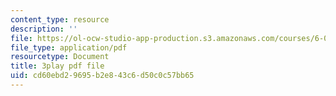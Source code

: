 ```yaml
---
content_type: resource
description: ''
file: https://ol-ocw-studio-app-production.s3.amazonaws.com/courses/6-004-computation-structures-spring-2017/cd60ebd29695b2e843c6d50c0c57bb65_MpJe7SMzi0E.pdf
file_type: application/pdf
resourcetype: Document
title: 3play pdf file
uid: cd60ebd2-9695-b2e8-43c6-d50c0c57bb65
---
```


